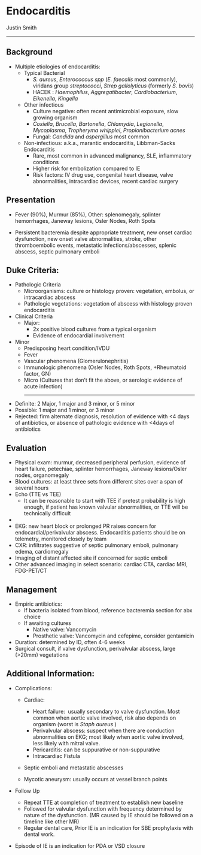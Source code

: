 # Endocarditis

Justin Smith

---

## Background

-   Multiple etiologies of endocarditis:
    -   Typical Bacterial
        -   *S. aureus*, *Enterococcus spp* (*E. faecalis* most commonly),
            viridans group *streptococci*, *Strep gallolyticus* (formerly *S.
            bovis*)
        -   HACEK
            : *Haemophilus*, *Aggregatibacter*, *Cardiobacterium*, *Eikenella*,
            *Kingella*
    -   Other infectious
        -   Culture negative: often recent antimicrobial exposure, slow
            growing organism
        -   *Coxiella*, *Brucella*, *Bartonella*, *Chlamydia*, *Legionella*,
            *Mycoplasma*, *Tropheryma whipplei*, *Propionibacterium acnes*
        -   Fungal: *Candida* and *aspergillus* most common
    -   Non-infectious: a.k.a., marantic endocarditis, Libbman-Sacks
        Endocarditis
        -   Rare, most common in advanced malignancy, SLE, inflammatory
            conditions
        -   Higher risk for embolization compared to IE
        -   Risk factors: IV drug use, congenital heart disease, valve
            abnormalities, intracardiac devices, recent cardiac surgery

## Presentation 

-   Fever (90%), Murmur (85%), Other: splenomegaly, splinter
    hemorrhages, Janeway lesions, Osler Nodes, Roth Spots

-   Persistent bacteremia despite appropriate treatment, new onset
    cardiac dysfunction, new onset valve abnormalities, stroke, other
    thromboembolic events, metastatic infections/abscesses, splenic
    abscess, septic pulmonary emboli

## Duke Criteria:

-   Pathologic Criteria
    -   Microorganisms: culture or histology proven: vegetation,
        embolus, or intracardiac abscess
    -   Pathologic vegetations: vegetation of abscess with histology
        proven endocarditis
-   Clinical Criteria
    -   Major:
        -   2x positive blood cultures from a typical organism
        -   Evidence of endocardial involvement
-   Minor
    -   Predisposing heart condition/IVDU
    -   Fever
    -   Vascular phenomena (Glomerulonephritis)
    -   Immunologic phenomena (Osler Nodes, Roth Spots, +Rheumatoid
        factor, GN)
    -   Micro (Cultures that don’t fit the above, or serologic evidence
        of acute infection)
        -   -   -   -
-   Definite: 2 Major, 1 major and 3 minor, or 5 minor
-   Possible: 1 major and 1 minor, or 3 minor
-   Rejected: firm alternate diagnosis, resolution of evidence with \<4
    days of antibiotics, or absence of pathologic evidence with \<4days
    of antibiotics

## Evaluation

-   Physical exam: murmur, decreased peripheral perfusion, evidence of
    heart failure, petechiae, splinter hemorrhages, Janeway
    lesions/Osler nodes, organomegaly
-   Blood cultures: at least three sets from different sites over a span
    of several hours
-   Echo (TTE vs TEE)
    -   It can be reasonable to start with TEE if pretest probability is
        high enough, if patient has known valvular abnormalities, or TTE
        will be technically difficult
-
-   EKG: new heart block or prolonged PR raises concern for
    endocardial/perivalvular abscess. Endocarditis patients should be on
    telemetry, monitored closely by team
-   CXR: infiltrates suggestive of septic pulmonary emboli, pulmonary
    edema, cardiomegaly
-   Imaging of distant affected site if concerned for septic emboli
-   Other advanced imaging in select scenario: cardiac CTA, cardiac MRI,
    FDG-PET/CT

## Management

-   Empiric antibiotics:
    -   If bacteria isolated from blood, reference bacteremia section
        for abx choice
    -   If awaiting cultures
        -   Native valve: Vancomycin
        -   Prosthetic valve: Vancomycin and cefepime, consider
            gentamicin
-   Duration: determined by ID, often 4-6 weeks
-   Surgical consult, if valve dysfunction, perivalvular abscess, large
    (>20mm) vegetations

## Additional Information:

-   Complications: 
    -   Cardiac:
        -   Heart failure:  usually secondary to valve dysfunction. Most
            common when aortic valve involved, risk also depends on
            organism (worst is *Staph aureus* )
        -   Perivalvular abscess: suspect when there are conduction
            abnormalities on EKG; most likely when aortic valve
            involved, less likely with mitral valve.
        -   Pericarditis: can be suppurative or non-suppurative
        -   Intracardiac Fistula

    -   Septic emboli and metastatic abscesses
    -   Mycotic aneurysm: usually occurs at vessel branch points

-   Follow Up
    -   Repeat TTE at completion of treatment to establish new baseline
    -   Followed for valvular dysfunction with frequency determined by
        nature of the dysfunction. (MR caused by IE should be followed
        on a timeline like other MR)
    -   Regular dental care, Prior IE is an indication for SBE
        prophylaxis with dental work.

-   Episode of IE is an indication for PDA or VSD closure

